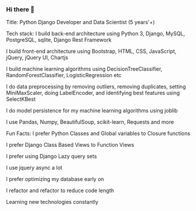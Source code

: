 ### Hi there 👋

Title:
Python Django Developer and Data Scientist (5 years'+)

Tech stack:
I build back-end architecture using Python 3, Django, MySQL, PostgreSQL, sqlite, Django Rest Framework

I build front-end architecture using Bootstrap, HTML, CSS, JavaScript, jQuery, jQuery UI, Chartjs

I build machine learning algorithms using DecisionTreeClassifier, RandomForestClassifier, LogisticRegression etc

I do data preprocessing by removing outliers, removing duplicates, setting MiniMaxScaler, doing LabelEncoder, and identifying best features using SelectKBest

I do model persistence for my machine learning algorithms using joblib 

I use Pandas, Numpy, BeautifulSoup, scikit-learn, Requests and more


Fun Facts:
I prefer Python Classes and Global variables to Closure functions

I prefer Django Class Based Views to Function Views

I prefer using Django Lazy query sets

I use jquery async a lot

I prefer optimizing my database early on

I refactor and refactor to reduce code length

Learning new technologies constantly
